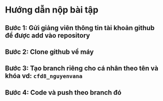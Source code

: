 # Hướng dẫn nộp bài tập

## Bước 1: Gửi giảng viên thông tin tài khoản github để được add vào repository

## Bước 2: Clone github về máy

## Bước 3: Tạo branch riêng cho cá nhân theo tên và khóa vd: `cfd8_nguyenvana`

## Bước 4: Code và push theo branch đó